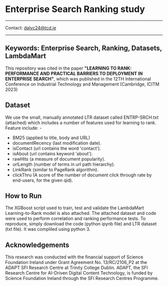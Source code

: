 # Enterprise Search Ranking study

-----------------------------------------------------------------------------------

Contact:  dalyc24@tcd.ie

-----------------------------------------------------------------------------------

## Keywords: Enterprise Search, Ranking, Datasets, LambdaMart

This repository was cited in the paper **"LEARNING TO RANK: PERFORMANCE AND PRACTICAL BARRIERS TO DEPLOYMENT IN ENTERPRISE SEARCH"**, which was published in the 12TH International Conference on Industrial Technology and Management (Cambridge, ICITM 2023)

## Dataset
We use the small, manually annotated LTR dataset called ENTRP-SRCH.txt (attached) which includes a number of features used for learning to rank. Feature include: -
+ BM25 (applied to title, body and URL)
+ documentRecency (last modification date). 
+ isContact (url contains the word 'contact'). 
+ isAbout (url contains keyword 'about').
+ rawHits (a measure of document popularity). 
+ urlLength (number of terms in url path hierarchy).
+ LinkRank (similar to PageRank algorithm). 
+ clickThru (A score of the number of document click through rate by end-users, for the given qid).



## How to Run
The XGBoost script used to train, test and validate the LambdaMart Learning-to-Rank model is also attached.  The attached dataset and code were used to perform correlation and ranking performance tests.  To reproduce, simply download the code (python ipynb file) and LTR dataset (txt file).  It was compliled using python 3.


## Acknowledgements
This research was conducted with the financial support of Science Foundation Ireland under Grant Agreement No. 13/RC/2106_P2 at the ADAPT SFI Research Centre at Trinity College Dublin.  ADAPT, the SFI Research Centre for AI-Driven Digital Content Technology, is funded by Science Foundation Ireland through the SFI Research Centres Programme.
